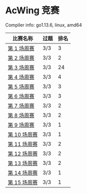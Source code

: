 # AcWing 竞赛

Compiler info: go1.13.6, linux, amd64

|比赛名称|过题|排名|
|---|---|---|
|[第 1 场周赛](https://www.acwing.com/activity/content/competition/problem_list/46/)|3/3|3|
|[第 2 场周赛](https://www.acwing.com/activity/content/competition/problem_list/47/)|3/3|2|
|[第 3 场周赛](https://www.acwing.com/activity/content/competition/problem_list/49/)|3/3|24|
|[第 4 场周赛](https://www.acwing.com/activity/content/competition/problem_list/50/)|3/3|4|
|[第 5 场周赛](https://www.acwing.com/activity/content/competition/problem_list/51/)|3/3|3|
|[第 6 场周赛](https://www.acwing.com/activity/content/competition/problem_list/53/)|3/3|3|
|[第 7 场周赛](https://www.acwing.com/activity/content/competition/problem_list/54/)|3/3|2|
|[第 8 场周赛](https://www.acwing.com/activity/content/competition/problem_list/55/)|3/3|2|
|[第 9 场周赛](https://www.acwing.com/activity/content/competition/problem_list/56/)|3/3|1|
|[第 10 场周赛](https://www.acwing.com/activity/content/competition/problem_list/58/)|3/3|1|
|[第 11 场周赛](https://www.acwing.com/activity/content/competition/problem_list/59/)|3/3|2|
|[第 12 场周赛](https://www.acwing.com/activity/content/competition/problem_list/64/)|3/3|2|
|[第 13 场周赛](https://www.acwing.com/activity/content/competition/problem_list/65/)|3/3|2|
|[第 14 场周赛](https://www.acwing.com/activity/content/competition/problem_list/68/)|3/3|1|
|[第 15 场周赛](https://www.acwing.com/activity/content/competition/problem_list/69/)|3/3|1|
